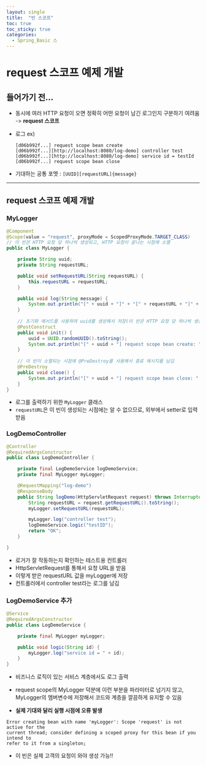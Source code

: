 ```yaml
---
layout: single
title:  "빈 스코프"
toc: true
toc_sticky: true
categories:
  - Spring_Basic 스
---
```


#  request 스코프 예제 개발



## 들어가기 전...

- 동시에 여러 HTTP 요청이 오면 정확히 어떤 요청이 남긴 로그인지 구분하기 여려움 -> **request 스코프**

- 로그 ex)

  ```
  [d06b992f...] request scope bean create
  [d06b992f...][http://localhost:8080/log-demo] controller test
  [d06b992f...][http://localhost:8080/log-demo] service id = testId
  [d06b992f...] request scope bean close
  ```

- 기대하는 공통 포멧 : `[UUID][requestURL]{message}`



---



## request 스코프 예제 개발



### MyLogger

```java
@Component
@Scope(value = "request", proxyMode = ScopedProxyMode.TARGET_CLASS)
// 이 빈은 HTTP 요청 당 하나씩 생성되고, HTTP 요청이 끝나는 시점에 소멸
public class MyLogger {

    private String uuid;
    private String requestURL;

    public void setRequestURL(String requestURL) {
        this.requestURL = requestURL;
    }

    public void log(String message) {
        System.out.println("[" + uuid + "]" + "[" + requestURL + "]" + message);
    }
	
    // 초기화 메서드를 사용하여 uuid를 생성해서 저장(이 빈은 HTTP 요청 당 하나씩 생성, uuid를 저장해두면 다른 	// HTTP 요청과 구분할 수 있음)
    @PostConstruct
    public void init() {
        uuid = UUID.randomUUID().toString();
        System.out.println("[" + uuid + "] request scope bean create: " + this);
    }
	
    // 이 빈이 소멸되는 시점에 @PreDestroy를 사용해서 종료 메시지를 남김
    @PreDestroy
    public void close() {
        System.out.println("[" + uuid + "] request scope bean close: " + this);
    }
}
```

- 로그를 출력하기 위한 `MyLogger` 클래스
- `requestURL`은 이 빈이 생성되는 시점에는 알 수 없으므로, 외부에서 setter로 입력 받음



### LogDemoController

```java
@Controller
@RequiredArgsConstructor
public class LogDemoController {

    private final LogDemoService logDemoService;
    private final MyLogger myLogger;

    @RequestMapping("log-demo")
    @ResponseBody
    public String logDemo(HttpServletRequest request) throws InterruptedException {
        String requestURL = request.getRequestURL().toString();
        myLogger.setRequestURL(requestURL);

        myLogger.log("controller test");
        logDemoService.logic("testID");
        return "OK";
    }

}
```

- 로거가 잘 작동하는지 확인하는 테스트용 컨트롤러
- HttpServletRequest를 통해서 요청 URL을 받음
- 이렇게 받은 requestURL 값을 myLogger에 저장
- 컨트롤러에서 controller test라는 로그를 남김



### LogDemoService 추가

```java
@Service
@RequiredArgsConstructor
public class LogDemoService {

    private final MyLogger myLogger;

    public void logic(String id) {
        myLogger.log("service id = " + id);
    }
}
```

- 비즈니스 로직이 있는 서비스 계층에서도 로그 출력
- request scope의 MyLogger 덕분에 이런 부분을 파라미터로 넘기지 않고, MyLogger의 멤버변수에 저장해서 코드와 계층을 깔끔하게 유지할 수 있음



- **실제 기대와 달리 실행 시점에 오류 발생**

```
Error creating bean with name 'myLogger': Scope 'request' is not active for the 
current thread; consider defining a scoped proxy for this bean if you intend to 
refer to it from a singleton;
```

- 이 빈은 실제 고객의 요청이 와야 생성 가능!!
